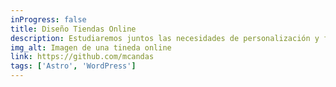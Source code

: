 ```yaml
---
inProgress: false
title: Diseño Tiendas Online
description: Estudiaremos juntos las necesidades de personalización y funcionalidades para adaptarlas a una solución que alcance los objetivos que tu marca se proponga en el área de comercio electrónico.
img_alt: Imagen de una tineda online
link: https://github.com/mcandas
tags: ['Astro', 'WordPress']
---
```

